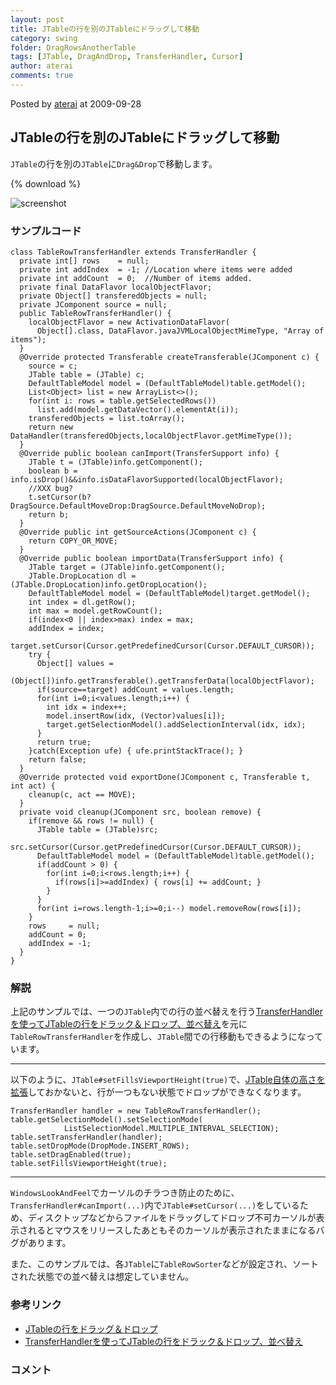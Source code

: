 ```yaml
---
layout: post
title: JTableの行を別のJTableにドラッグして移動
category: swing
folder: DragRowsAnotherTable
tags: [JTable, DragAndDrop, TransferHandler, Cursor]
author: aterai
comments: true
---
```


Posted by [aterai](http://terai.xrea.jp/aterai.html) at 2009-09-28

## JTableの行を別のJTableにドラッグして移動
`JTable`の行を別の`JTable`に`Drag&Drop`で移動します。

{% download %}

![screenshot](https://lh3.googleusercontent.com/_9Z4BYR88imo/TQTL05H70DI/AAAAAAAAAYM/YtTZHzrA2HU/s800/DragRowsAnotherTable.png)

### サンプルコード
<pre class="prettyprint"><code>class TableRowTransferHandler extends TransferHandler {
  private int[] rows    = null;
  private int addIndex  = -1; //Location where items were added
  private int addCount  = 0;  //Number of items added.
  private final DataFlavor localObjectFlavor;
  private Object[] transferedObjects = null;
  private JComponent source = null;
  public TableRowTransferHandler() {
    localObjectFlavor = new ActivationDataFlavor(
      Object[].class, DataFlavor.javaJVMLocalObjectMimeType, "Array of items");
  }
  @Override protected Transferable createTransferable(JComponent c) {
    source = c;
    JTable table = (JTable) c;
    DefaultTableModel model = (DefaultTableModel)table.getModel();
    List&lt;Object&gt; list = new ArrayList&lt;&gt;();
    for(int i: rows = table.getSelectedRows())
      list.add(model.getDataVector().elementAt(i));
    transferedObjects = list.toArray();
    return new DataHandler(transferedObjects,localObjectFlavor.getMimeType());
  }
  @Override public boolean canImport(TransferSupport info) {
    JTable t = (JTable)info.getComponent();
    boolean b = info.isDrop()&amp;&amp;info.isDataFlavorSupported(localObjectFlavor);
    //XXX bug?
    t.setCursor(b?DragSource.DefaultMoveDrop:DragSource.DefaultMoveNoDrop);
    return b;
  }
  @Override public int getSourceActions(JComponent c) {
    return COPY_OR_MOVE;
  }
  @Override public boolean importData(TransferSupport info) {
    JTable target = (JTable)info.getComponent();
    JTable.DropLocation dl = (JTable.DropLocation)info.getDropLocation();
    DefaultTableModel model = (DefaultTableModel)target.getModel();
    int index = dl.getRow();
    int max = model.getRowCount();
    if(index&lt;0 || index&gt;max) index = max;
    addIndex = index;
    target.setCursor(Cursor.getPredefinedCursor(Cursor.DEFAULT_CURSOR));
    try {
      Object[] values =
        (Object[])info.getTransferable().getTransferData(localObjectFlavor);
      if(source==target) addCount = values.length;
      for(int i=0;i&lt;values.length;i++) {
        int idx = index++;
        model.insertRow(idx, (Vector)values[i]);
        target.getSelectionModel().addSelectionInterval(idx, idx);
      }
      return true;
    }catch(Exception ufe) { ufe.printStackTrace(); }
    return false;
  }
  @Override protected void exportDone(JComponent c, Transferable t, int act) {
    cleanup(c, act == MOVE);
  }
  private void cleanup(JComponent src, boolean remove) {
    if(remove &amp;&amp; rows != null) {
      JTable table = (JTable)src;
      src.setCursor(Cursor.getPredefinedCursor(Cursor.DEFAULT_CURSOR));
      DefaultTableModel model = (DefaultTableModel)table.getModel();
      if(addCount &gt; 0) {
        for(int i=0;i&lt;rows.length;i++) {
          if(rows[i]&gt;=addIndex) { rows[i] += addCount; }
        }
      }
      for(int i=rows.length-1;i&gt;=0;i--) model.removeRow(rows[i]);
    }
    rows     = null;
    addCount = 0;
    addIndex = -1;
  }
}
</code></pre>

### 解説
上記のサンプルでは、一つの`JTable`内での行の並べ替えを行う[TransferHandlerを使ってJTableの行をドラック＆ドロップ、並べ替え](http://terai.xrea.jp/Swing/DnDReorderTable.html)を元に`TableRowTransferHandler`を作成し、`JTable`間での行移動もできるようになっています。

- - - -
以下のように、`JTable#setFillsViewportHeight(true)`で、[JTable自体の高さを拡張](http://terai.xrea.jp/Swing/FillsViewportHeight.html)しておかないと、行が一つもない状態でドロップができなくなります。

<pre class="prettyprint"><code>TransferHandler handler = new TableRowTransferHandler();
table.getSelectionModel().setSelectionMode(
            ListSelectionModel.MULTIPLE_INTERVAL_SELECTION);
table.setTransferHandler(handler);
table.setDropMode(DropMode.INSERT_ROWS);
table.setDragEnabled(true);
table.setFillsViewportHeight(true);
</code></pre>

- - - -
`WindowsLookAndFeel`でカーソルのチラつき防止のために、`TransferHandler#canImport(...)`内で`JTable#setCursor(...)`をしているため、ディスクトップなどからファイルをドラッグしてドロップ不可カーソルが表示されるとマウスをリリースしたあともそのカーソルが表示されたままになるバグがあります。

また、このサンプルでは、各`JTable`に`TableRowSorter`などが設定され、ソートされた状態での並べ替えは想定していません。

### 参考リンク
- [JTableの行をドラッグ＆ドロップ](http://terai.xrea.jp/Swing/DnDTable.html)
- [TransferHandlerを使ってJTableの行をドラック＆ドロップ、並べ替え](http://terai.xrea.jp/Swing/DnDReorderTable.html)

<!-- dummy comment line for breaking list -->

### コメント
